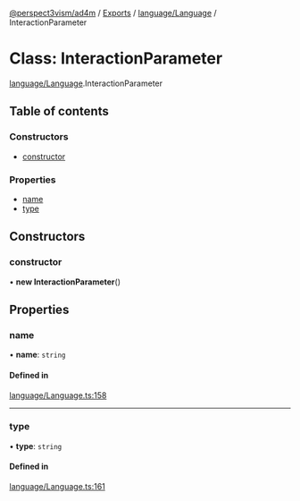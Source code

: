 [@perspect3vism/ad4m](../README.md) / [Exports](../modules.md) / [language/Language](../modules/language_Language.md) / InteractionParameter

# Class: InteractionParameter

[language/Language](../modules/language_Language.md).InteractionParameter

## Table of contents

### Constructors

- [constructor](language_Language.InteractionParameter.md#constructor)

### Properties

- [name](language_Language.InteractionParameter.md#name)
- [type](language_Language.InteractionParameter.md#type)

## Constructors

### constructor

• **new InteractionParameter**()

## Properties

### name

• **name**: `string`

#### Defined in

[language/Language.ts:158](https://github.com/perspect3vism/ad4m/blob/b065749/src/language/Language.ts#L158)

___

### type

• **type**: `string`

#### Defined in

[language/Language.ts:161](https://github.com/perspect3vism/ad4m/blob/b065749/src/language/Language.ts#L161)
